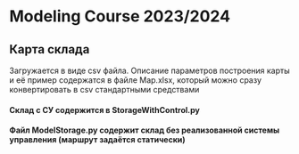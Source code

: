 # Modeling Course 2023/2024
## Карта склада
Загружается в виде csv файла. Описание параметров построения карты и её пример содержатся в файле Map.xlsx, который можно сразу конвертировать в csv стандартными средствами

#### Склад с СУ содержится в StorageWithControl.py
#### Файл ModelStorage.py содержит склад без реализованной системы управления (маршрут задаётся статически)
